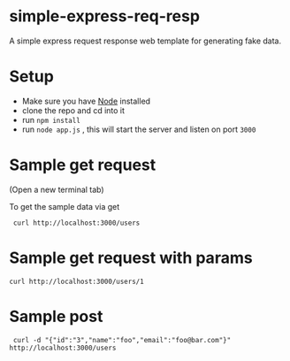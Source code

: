 simple-express-req-resp
=======================

A simple express request response web template for generating fake data.


# Setup

* Make sure you have [Node](http://nodejs.org/) installed
* clone the repo and cd into it
* run `npm install`
* run `node app.js` , this will start the server and listen on port `3000`




# Sample get request

(Open a new terminal tab)

To get the sample data via get

```
 curl http://localhost:3000/users

```
# Sample get request with params

```
curl http://localhost:3000/users/1

```

# Sample post 

```
 curl -d "{"id":"3","name":"foo","email":"foo@bar.com"}" http://localhost:3000/users
```
